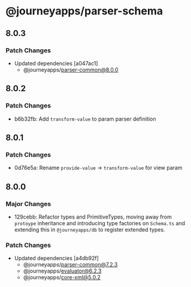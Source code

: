 # @journeyapps/parser-schema

## 8.0.3

### Patch Changes

- Updated dependencies [a047ac1]
  - @journeyapps/parser-common@8.0.0

## 8.0.2

### Patch Changes

- b6b32fb: Add `transform-value` to param parser definition

## 8.0.1

### Patch Changes

- 0d76e5a: Rename `provide-value` -> `transform-value` for view param

## 8.0.0

### Major Changes

- 129cebb: Refactor types and PrimitiveTypes, moving away from `protoype` inheritance and introducing type factories on `Schema.ts` and extending this in `@journeyapps/db` to register extended types.

### Patch Changes

- Updated dependencies [a4db92f]
  - @journeyapps/parser-common@7.2.3
  - @journeyapps/evaluator@6.2.3
  - @journeyapps/core-xml@5.0.2
